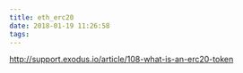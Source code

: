 ```yaml
---
title: eth_erc20
date: 2018-01-19 11:26:58
tags:
---
```



http://support.exodus.io/article/108-what-is-an-erc20-token
